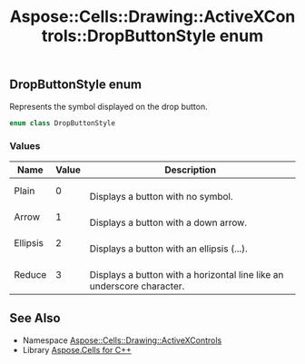 ﻿---
title: Aspose::Cells::Drawing::ActiveXControls::DropButtonStyle enum
linktitle: DropButtonStyle
second_title: Aspose.Cells for C++ API Reference
description: 'Aspose::Cells::Drawing::ActiveXControls::DropButtonStyle enum. Represents the symbol displayed on the drop button in C++.'
type: docs
weight: 2800
url: /cpp/aspose.cells.drawing.activexcontrols/dropbuttonstyle/
---
## DropButtonStyle enum


Represents the symbol displayed on the drop button.

```cpp
enum class DropButtonStyle
```

### Values

| Name | Value | Description |
| --- | --- | --- |
| Plain | 0 | <br>Displays a button with no symbol. |
| Arrow | 1 | <br>Displays a button with a down arrow. |
| Ellipsis | 2 | <br>Displays a button with an ellipsis (...). |
| Reduce | 3 | <br>Displays a button with a horizontal line like an underscore character. |

## See Also

* Namespace [Aspose::Cells::Drawing::ActiveXControls](../)
* Library [Aspose.Cells for C++](../../)
